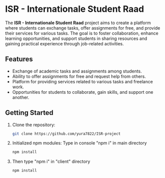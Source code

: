 # ISR - Internationale Student Raad

The **ISR - Internationale Student Raad** project aims to create a platform where students can exchange tasks, offer assignments for free, and provide their services for various tasks. The goal is to foster collaboration, enhance learning opportunities, and support students in sharing resources and gaining practical experience through job-related activities.

## Features

- Exchange of academic tasks and assignments among students.
- Ability to offer assignments for free and request help from others.
- Platform for providing services related to various tasks and freelance work.
- Opportunities for students to collaborate, gain skills, and support one another.

## Getting Started

1. Clone the repository:
   ```bash
   git clone https://github.com/yura7822/ISR-project


2. Initialized npm modules:
   Type in console "npm i" in main directory
   ```bash
   npm install
3.
   Then type "npm i" in "client" directory
   ```bash
   npm install
